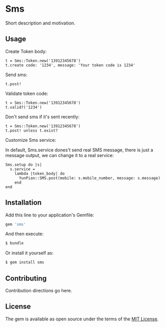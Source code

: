 # Sms
Short description and motivation.

## Usage

Create Token body:

    t = Sms::Token.new('13912345678')
    t.create code: '1234', message: 'Your token code is 1234'

Send sms:

    t.post!

Validate token code:

    t = Sms::Token.new('13912345678')
    t.valid?('1234')

Don't send sms if it's sent recently:

    t = Sms::Token.new('13912345678')
    t.post! unless t.exist?

Customize Sms service:

In default, Sms.service dones't send real SMS message, there is just a message output,
we can change it to a real service:

    Sms.setup do |s|
      s.service =
        lambda |token_body| do
          YunPian::SMS.post(mobile: s.mobile_number, message: s.message)
        end
    end

## Installation
Add this line to your application's Gemfile:

```ruby
gem 'sms'
```

And then execute:
```bash
$ bundle
```

Or install it yourself as:
```bash
$ gem install sms
```

## Contributing
Contribution directions go here.

## License
The gem is available as open source under the terms of the [MIT License](http://opensource.org/licenses/MIT).
